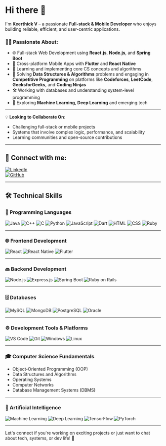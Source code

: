 # Hi there 👋  
I'm **Keerthick V** – a passionate **Full-stack & Mobile Developer** who enjoys building reliable, efficient, and user-centric applications.  

### 👨‍💻 Passionate About:
- 🌐 Full-stack Web Development using **React.js**, **Node.js**, and **Spring Boot**
- 📱 Cross-platform Mobile Apps with **Flutter** and **React Native**
- 🧠 Learning and implementing core CS concepts and algorithms
- 🧩 Solving **Data Structures & Algorithms** problems and engaging in **Competitive Programming** on platforms like **Codeforces**, **LeetCode**, **GeeksforGeeks**, and **Coding Ninjas**
- 🛠️ Working with databases and understanding system-level programming
- 🔬 Exploring **Machine Learning**, **Deep Learning** and emerging tech

---

💡 **Looking to Collaborate On**:  
- Challenging full-stack or mobile projects  
- Systems that involve complex logic, performance, and scalability  
- Learning communities and open-source contributions  

---

## 💛 Connect with me:  
[![LinkedIn](https://img.shields.io/badge/LinkedIn-Connect-blue?style=for-the-badge&logo=linkedin)](https://www.linkedin.com/in/keerthick-venkatesan/)  
[![GitHub](https://img.shields.io/badge/GitHub-Follow-gray?style=for-the-badge&logo=github)](https://github.com/Keerthick-1612)  

---

## 🛠 Technical Skills

### 🧠 Programming Languages  
![Java](https://img.shields.io/badge/Code-Java-red)
![C++](https://img.shields.io/badge/Code-C++-blue)
![C](https://img.shields.io/badge/Code-C-lightgrey)
![Python](https://img.shields.io/badge/Code-Python-blue)
![JavaScript](https://img.shields.io/badge/Code-JavaScript-yellow)
![Dart](https://img.shields.io/badge/Code-Dart-blue)
![HTML](https://img.shields.io/badge/Markup-HTML-orange)
![CSS](https://img.shields.io/badge/Style-CSS-blue)
![Ruby](https://img.shields.io/badge/Code-Ruby-red)

---

### 🌐 Frontend Development  
![React](https://img.shields.io/badge/Framework-React-blue)
![React Native](https://img.shields.io/badge/Mobile-React%20Native-darkblue)
![Flutter](https://img.shields.io/badge/Mobile-Flutter-teal)

---

### 🔙 Backend Development  
![Node.js](https://img.shields.io/badge/Backend-Node.js-green)
![Express.js](https://img.shields.io/badge/Framework-Express.js-lightgrey)
![Spring Boot](https://img.shields.io/badge/Framework-Spring%20Boot-darkgreen)
![Ruby on Rails](https://img.shields.io/badge/Framework-Ruby%20on%20Rails-red)

---

### 🗄️ Databases  
![MySQL](https://img.shields.io/badge/Database-MySQL-blue)
![MongoDB](https://img.shields.io/badge/Database-MongoDB-green)
![PostgreSQL](https://img.shields.io/badge/Database-PostgreSQL-blue)
![Oracle](https://img.shields.io/badge/Database-Oracle-red)

---

### ⚙️ Development Tools & Platforms  
![VS Code](https://img.shields.io/badge/Editor-VS%20Code-blue)
![Git](https://img.shields.io/badge/VCS-Git-red)
![Windows](https://img.shields.io/badge/OS-Windows-lightblue)
![Linux](https://img.shields.io/badge/OS-Linux-yellowgreen)

---

### 🎓 Computer Science Fundamentals  
- Object-Oriented Programming (OOP)  
- Data Structures and Algorithms  
- Operating Systems  
- Computer Networks  
- Database Management Systems (DBMS)  

---

### 🧠 Artificial Intelligence  
![Machine Learning](https://img.shields.io/badge/AI-Machine%20Learning-blue)
![Deep Learning](https://img.shields.io/badge/AI-Deep%20Learning-purple)
![TensorFlow](https://img.shields.io/badge/Library-TensorFlow-orange)
![PyTorch](https://img.shields.io/badge/Library-PyTorch-red)

---

Let's connect if you're working on exciting projects or just want to chat about tech, systems, or dev life! 🚀
